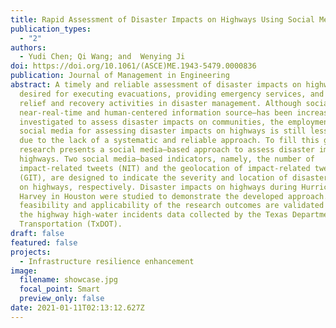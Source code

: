 ```yaml
---
title: Rapid Assessment of Disaster Impacts on Highways Using Social Media
publication_types:
  - "2"
authors:
  - Yudi Chen; Qi Wang; and  Wenying Ji
doi: https://doi.org/10.1061/(ASCE)ME.1943-5479.0000836
publication: Journal of Management in Engineering
abstract: A timely and reliable assessment of disaster impacts on highways is
  desired for executing evacuations, providing emergency services, and planning
  relief and recovery activities in disaster management. Although social media—a
  near-real-time and human-centered information source—has been increasingly
  investigated to assess disaster impacts on communities, the employment of
  social media for assessing disaster impacts on highways is still less explored
  due to the lack of a systematic and reliable approach. To fill this gap, this
  research presents a social media–based approach to assess disaster impacts on
  highways. Two social media–based indicators, namely, the number of
  impact-related tweets (NIT) and the geolocation of impact-related tweets
  (GIT), are designed to indicate the severity and location of disaster impacts
  on highways, respectively. Disaster impacts on highways during Hurricane
  Harvey in Houston were studied to demonstrate the developed approach. The
  feasibility and applicability of the research outcomes are validated through
  the highway high-water incidents data collected by the Texas Department of
  Transportation (TxDOT).
draft: false
featured: false
projects:
  - Infrastructure resilience enhancement
image:
  filename: showcase.jpg
  focal_point: Smart
  preview_only: false
date: 2021-01-11T02:13:12.627Z
---
```

